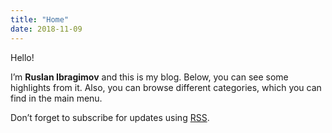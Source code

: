 ```yaml
---
title: "Home"
date: 2018-11-09
---
```


Hello!

I’m **Ruslan Ibragimov** and this is my blog. 
Below, you can see some highlights from it. 
Also, you can browse different categories, which you can find in the main menu.

Don’t forget to subscribe for updates using [RSS](/index.xml).
